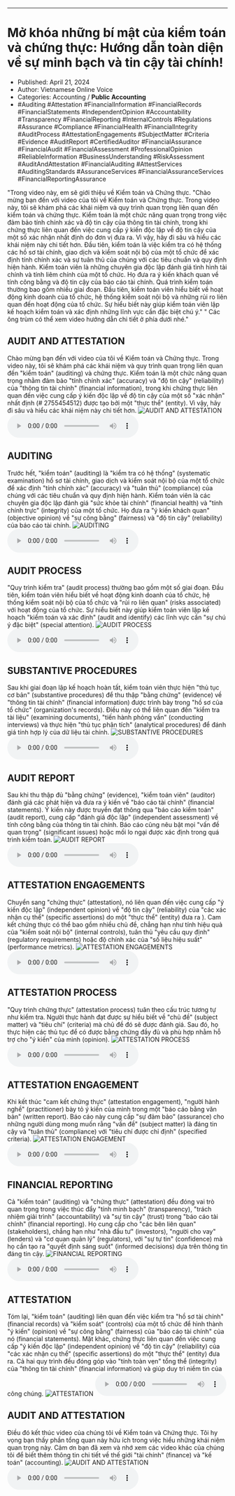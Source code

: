
---

# Mở khóa những bí mật của kiểm toán và chứng thực: Hướng dẫn toàn diện về sự minh bạch và tin cậy tài chính!

- Published: April 21, 2024
- Author: Vietnamese Online Voice
- Categories: Accounting / **Public Accounting**
- #Auditing #Attestation #FinancialInformation #FinancialRecords #FinancialStatements #IndependentOpinion #Accountability #Transparency #FinancialReporting #InternalControls #Regulations #Assurance #Compliance #FinancialHealth #FinancialIntegrity #AuditProcess #AttestationEngagements #SubjectMatter #Criteria #Evidence #AuditReport #CertifiedAuditor #FinancialAssurance #FinancialAudit #FinancialAssessment #ProfessionalOpinion #ReliableInformation #BusinessUnderstanding #RiskAssessment #AuditAndAttestation #FinancialAuditing #AttestServices #AuditingStandards #AssuranceServices #FinancialAssuranceServices #FinancialReportingAssurance

"Trong video này, em sẽ giới thiệu về Kiểm toán và Chứng thực. "Chào mừng bạn đến với video của tôi về Kiểm toán và Chứng thực. Trong video này, tôi sẽ khám phá các khái niệm và quy trình quan trọng liên quan đến kiểm toán và chứng thực. Kiểm toán là một chức năng quan trọng trong việc đảm bảo tính chính xác và độ tin cậy của thông tin tài chính, trong khi chứng thực liên quan đến việc cung cấp ý kiến ​​độc lập về độ tin cậy của một số xác nhận nhất định do đơn vị đưa ra. Vì vậy, hãy đi sâu và hiểu các khái niệm này chi tiết hơn. Đầu tiên, kiểm toán là việc kiểm tra có hệ thống các hồ sơ tài chính, giao dịch và kiểm soát nội bộ của một tổ chức để xác định tính chính xác và sự tuân thủ của chúng với các tiêu chuẩn và quy định hiện hành. Kiểm toán viên là những chuyên gia độc lập đánh giá tình hình tài chính và tính liêm chính của một tổ chức. Họ đưa ra ý kiến ​​khách quan về tính công bằng và độ tin cậy của báo cáo tài chính. Quá trình kiểm toán thường bao gồm nhiều giai đoạn. Đầu tiên, kiểm toán viên hiểu biết về hoạt động kinh doanh của tổ chức, hệ thống kiểm soát nội bộ và những rủi ro liên quan đến hoạt động của tổ chức. Sự hiểu biết này giúp kiểm toán viên lập kế hoạch kiểm toán và xác định những lĩnh vực cần đặc biệt chú ý." " Các ông trùm có thể xem video hướng dẫn chi tiết ở phía dưới nhé."


## AUDIT AND ATTESTATION

Chào mừng bạn đến với video của tôi về Kiểm toán và Chứng thực. Trong video này, tôi sẽ khám phá các khái niệm và quy trình quan trọng liên quan đến "kiểm toán" (auditing) và chứng thực. Kiểm toán là một chức năng quan trọng nhằm đảm bảo "tính chính xác" (accuracy) và "độ tin cậy" (reliability) của "thông tin tài chính" (financial information), trong khi chứng thực liên quan đến việc cung cấp ý kiến ​​độc lập về độ tin cậy của một số "xác nhận" nhất định (# 2755454512) được tạo bởi một "thực thể" (entity). Vì vậy, hãy đi sâu và hiểu các khái niệm này chi tiết hơn.
![AUDIT AND ATTESTATION](https://http-archiver-apis-production-80.schnworks.com/storage/images/transitions/2024-04-21/transition-2154838508-Montserrat-SemiBold-004895.jpg)
<audio controls>
    <source src="https://http-archiver-apis-production-80.schnworks.com/storage/audio/file-17944322443.mp3" type="audio/mpeg">
</audio>



## AUDITING

Trước hết, "kiểm toán" (auditing) là "kiểm tra có hệ thống" (systematic examination) hồ sơ tài chính, giao dịch và kiểm soát nội bộ của một tổ chức để xác định "tính chính xác" (accuracy) và "tuân thủ" (compliance) của chúng với các tiêu chuẩn và quy định hiện hành. Kiểm toán viên là các chuyên gia độc lập đánh giá "sức khỏe tài chính" (financial health) và "tính chính trực" (integrity) của một tổ chức. Họ đưa ra "ý kiến ​​khách quan" (objective opinion) về "sự công bằng" (fairness) và "độ tin cậy" (reliability) của báo cáo tài chính.
![AUDITING](https://http-archiver-apis-production-80.schnworks.com/storage/images/transitions/2024-04-21/transition-9405221303-Montserrat-SemiBold-283593.jpg)
<audio controls>
    <source src="https://http-archiver-apis-production-80.schnworks.com/storage/audio/file-6791640263.mp3" type="audio/mpeg">
</audio>



## AUDIT PROCESS

"Quy trình kiểm tra" (audit process) thường bao gồm một số giai đoạn. Đầu tiên, kiểm toán viên hiểu biết về hoạt động kinh doanh của tổ chức, hệ thống kiểm soát nội bộ của tổ chức và "rủi ro liên quan" (risks associated) với hoạt động của tổ chức. Sự hiểu biết này giúp kiểm toán viên lập kế hoạch "kiểm toán và xác định" (audit and identify) các lĩnh vực cần "sự chú ý đặc biệt" (special attention).
![AUDIT PROCESS](https://http-archiver-apis-production-80.schnworks.com/storage/images/transitions/2024-04-21/transition--10875871175-Montserrat-Black-512DA8.jpg)
<audio controls>
    <source src="https://http-archiver-apis-production-80.schnworks.com/storage/audio/file-52132724977.mp3" type="audio/mpeg">
</audio>



## SUBSTANTIVE PROCEDURES

Sau khi giai đoạn lập kế hoạch hoàn tất, kiểm toán viên thực hiện "thủ tục cơ bản" (substantive procedures) để thu thập "bằng chứng" (evidence) về "thông tin tài chính" (financial information) được trình bày trong "hồ sơ của tổ chức" (organization's records). Điều này có thể liên quan đến "kiểm tra tài liệu" (examining documents), "tiến hành phỏng vấn" (conducting interviews) và thực hiện "thủ tục phân tích" (analytical procedures) để đánh giá tính hợp lý của dữ liệu tài chính.
![SUBSTANTIVE PROCEDURES](https://http-archiver-apis-production-80.schnworks.com/storage/images/transitions/2024-04-21/transition--48543339702-Montserrat-Black-303F9F.jpg)
<audio controls>
    <source src="https://http-archiver-apis-production-80.schnworks.com/storage/audio/file-4221506442.mp3" type="audio/mpeg">
</audio>



## AUDIT REPORT

Sau khi thu thập đủ "bằng chứng" (evidence), "kiểm toán viên" (auditor) đánh giá các phát hiện và đưa ra ý kiến ​​về "báo cáo tài chính" (financial statements). Ý kiến ​​này được truyền đạt thông qua "báo cáo kiểm toán" (audit report), cung cấp "đánh giá độc lập" (independent assessment) về tính công bằng của thông tin tài chính. Báo cáo cũng nêu bật mọi "vấn đề quan trọng" (significant issues) hoặc mối lo ngại được xác định trong quá trình kiểm toán.
![AUDIT REPORT](https://http-archiver-apis-production-80.schnworks.com/storage/images/transitions/2024-04-21/transition-5364996390-Montserrat-ExtraBold-004895.jpg)
<audio controls>
    <source src="https://http-archiver-apis-production-80.schnworks.com/storage/audio/file-63424526211.mp3" type="audio/mpeg">
</audio>



## ATTESTATION ENGAGEMENTS

Chuyển sang "chứng thực" (attestation), nó liên quan đến việc cung cấp "ý kiến ​​độc lập" (independent opinion) về "độ tin cậy" (reliability) của "các xác nhận cụ thể" (specific assertions) do một "thực thể" (entity) đưa ra ). Cam kết chứng thực có thể bao gồm nhiều chủ đề, chẳng hạn như tính hiệu quả của "kiểm soát nội bộ" (internal controls), tuân thủ "yêu cầu quy định" (regulatory requirements) hoặc độ chính xác của "số liệu hiệu suất" (performance metrics).
![ATTESTATION ENGAGEMENTS](https://http-archiver-apis-production-80.schnworks.com/storage/images/transitions/2024-04-21/transition-10767630325-Montserrat-ExtraBold-7B1FA2.jpg)
<audio controls>
    <source src="https://http-archiver-apis-production-80.schnworks.com/storage/audio/file-4301112260.mp3" type="audio/mpeg">
</audio>



## ATTESTATION PROCESS

"Quy trình chứng thực" (attestation process) tuân theo cấu trúc tương tự như kiểm tra. Người thực hành đạt được sự hiểu biết về "chủ đề" (subject matter) và "tiêu chí" (criteria) mà chủ đề đó sẽ được đánh giá. Sau đó, họ thực hiện các thủ tục để có được bằng chứng đầy đủ và phù hợp nhằm hỗ trợ cho "ý kiến" của mình (opinion).
![ATTESTATION PROCESS](https://http-archiver-apis-production-80.schnworks.com/storage/images/transitions/2024-04-21/transition--30170101860-Montserrat-ExtraBold-7B1FA2.jpg)
<audio controls>
    <source src="https://http-archiver-apis-production-80.schnworks.com/storage/audio/file-2217494711.mp3" type="audio/mpeg">
</audio>



## ATTESTATION ENGAGEMENT

Khi kết thúc "cam kết chứng thực" (attestation engagement), "người hành nghề" (practitioner) bày tỏ ý kiến ​​của mình trong một "báo cáo bằng văn bản" (written report). Báo cáo này cung cấp "sự đảm bảo" (assurance) cho những người dùng mong muốn rằng "vấn đề" (subject matter) là đáng tin cậy và "tuân thủ" (compliance) với "tiêu chí được chỉ định" (specified criteria).
![ATTESTATION ENGAGEMENT](https://http-archiver-apis-production-80.schnworks.com/storage/images/transitions/2024-04-21/transition-921390211-Montserrat-Thin-283593.jpg)
<audio controls>
    <source src="https://http-archiver-apis-production-80.schnworks.com/storage/audio/file-3027287015.mp3" type="audio/mpeg">
</audio>



## FINANCIAL REPORTING

Cả "kiểm toán" (auditing) và "chứng thực" (attestation) đều đóng vai trò quan trọng trong việc thúc đẩy "tính minh bạch" (transparency), "trách nhiệm giải trình" (accountability) và "sự tin cậy" (trust) trong "báo cáo tài chính" (financial reporting). Họ cung cấp cho "các bên liên quan" (stakeholders), chẳng hạn như "nhà đầu tư" (investors), "người cho vay" (lenders) và "cơ quan quản lý" (regulators), với "sự tự tin" (confidence) mà họ cần tạo ra "quyết định sáng suốt" (informed decisions) dựa trên thông tin đáng tin cậy.
![FINANCIAL REPORTING](https://http-archiver-apis-production-80.schnworks.com/storage/images/transitions/2024-04-21/transition-1239592304-Montserrat-Bold-004895.jpg)
<audio controls>
    <source src="https://http-archiver-apis-production-80.schnworks.com/storage/audio/file-51539817251.mp3" type="audio/mpeg">
</audio>



## ATTESTATION

Tóm lại, "kiểm toán" (auditing) liên quan đến việc kiểm tra "hồ sơ tài chính" (financial records) và "kiểm soát" (controls) của một tổ chức để hình thành "ý kiến" (opinion) về "sự công bằng" (fairness) của "báo cáo tài chính" của nó (financial statements). Mặt khác, chứng thực liên quan đến việc cung cấp "ý kiến ​​độc lập" (independent opinion) về "độ tin cậy" (reliability) của "các xác nhận cụ thể" (specific assertions) do một "thực thể" (entity) đưa ra. Cả hai quy trình đều đóng góp vào "tính toàn vẹn" tổng thể (integrity) của "thông tin tài chính" (financial information) và giúp duy trì niềm tin của công chúng.
![ATTESTATION](https://http-archiver-apis-production-80.schnworks.com/storage/images/transitions/2024-04-21/transition-31661857405-Montserrat-ExtraBold-1A237E.jpg)
<audio controls>
    <source src="https://http-archiver-apis-production-80.schnworks.com/storage/audio/file-32296340697.mp3" type="audio/mpeg">
</audio>



## AUDIT AND ATTESTATION

Điều đó kết thúc video của chúng tôi về Kiểm toán và Chứng thực. Tôi hy vọng bạn thấy phần tổng quan này hữu ích trong việc hiểu những khái niệm quan trọng này. Cảm ơn bạn đã xem và nhớ xem các video khác của chúng tôi để biết thêm thông tin chi tiết về thế giới "tài chính" (finance) và "kế toán" (accounting).
![AUDIT AND ATTESTATION](https://http-archiver-apis-production-80.schnworks.com/storage/images/transitions/2024-04-21/transition--13879227504-Montserrat-Thin-1A237E.jpg)
<audio controls>
    <source src="https://http-archiver-apis-production-80.schnworks.com/storage/audio/file-43178408230.mp3" type="audio/mpeg">
</audio>

